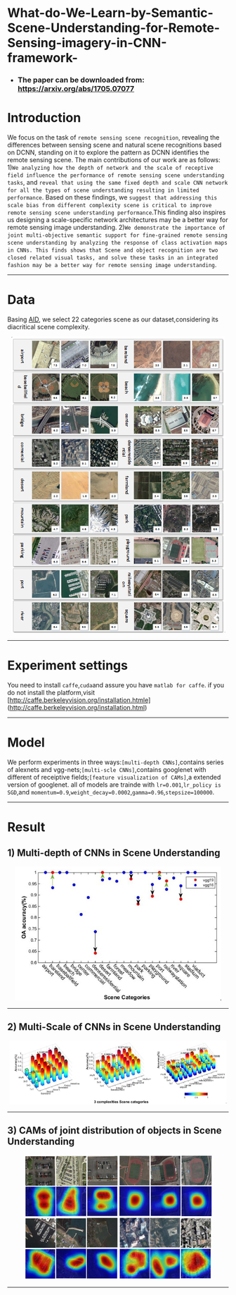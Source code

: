 # What-do-We-Learn-by-Semantic-Scene-Understanding-for-Remote-Sensing-imagery-in-CNN-framework-

* ### The paper can be downloaded from: https://arxiv.org/abs/1705.07077

Introduction
===
We focus on the task of `remote sensing scene recognition`, revealing the differences between sensing scene and natural scene recognitions based on DCNN, standing on it to explore the pattern as DCNN identifies the remote sensing scene. The main contributions of our work are as follows:
 1)`We analyzing how the depth of network and the scale of receptive field influence the performance of remote sensing scene understanding tasks`, and `reveal that using the same fixed depth and scale CNN network for all the types of scene understanding resulting in limited performance`. Based on these findings, we `suggest that addressing this scale bias from different complexity scene is critical to improve remote sensing scene understanding performance`.This finding also inspires us designing a scale-specific network architectures may be a better way for remote sensing image understanding.
 2)`We demonstrate the importance of joint multi-objective semantic support for fine-grained remote sensing scene understanding by analyzing the response of class activation maps in CNNs. This finds shows that Scene and object recognition are two closed related visual tasks, and solve these tasks in an integrated fashion may be a better way for remote sensing image understanding`.
 
 ----
Data
====
Basing [AID](www.lmars.whu.edu.cn/xia/AID-project.html), we select 22 categories scene as our dataset,considering its diacritical scene complexity.
                       <div align=center><img src="https://github.com/wzx918/images/blob/master/%E6%8D%95%E8%8E%B71.PNG"/></div>
 
----
Experiment settings
====
 You need to install `caffe`,`cuda`and assure you have `matlab for caffe`.
 if you do not install the platform,visit [http://caffe.berkeleyvision.org/installation.htmle]                        (http://caffe.berkeleyvision.org/installation.html)
 
----
Model
====
 We perform experiments in three ways:`[multi-depth CNNs]`,contains series of alexnets and vgg-nets;`[multi-scle CNNs]`,contains googlenet with different of receiptive fields;`[feature visualization of CAMs]`,a extended version of googlenet.
 all of models are trainde with `lr=0.001`,`lr_policy is SGD`,and `momentum=0.9`,`weight_decay=0.0002`,`gamma=0.96`,`stepsize=100000`.

----
Result
====
## 1) Multi-depth of CNNs in Scene Understanding
 <div align=center><img src="https://github.com/wzx918/images/blob/master/%E6%8D%95%E8%8E%B72.PNG"/></div>
 
----
## 2) Multi-Scale of CNNs in Scene Understanding
 <div align=center><img src="https://github.com/wzx918/images/blob/master/%E6%8D%95%E8%8E%B73.PNG"/></div>
 
----
## 3) CAMs of joint distribution of objects in Scene Understanding
 <div align=center><img src="https://github.com/wzx918/images/blob/master/%E6%8D%95%E8%8E%B74.PNG"/></div>
 
----
 
